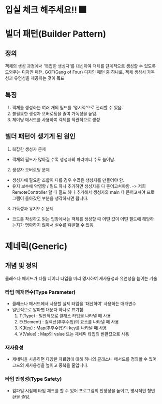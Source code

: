 # 입실 체크 해주세요!! 🎆

# 빌더 패턴(Builder Pattern)
## 정의
객체의 생성 과정에서 '복잡한 생성자'를 대신하여 객체를 단계적으로
생성할 수 있도록 도와주는 디자인 패턴. GOF(Gang of Four)
디자인 패턴 중 하나로, 객체 생성시 가독성과 유연성을 제공하는 것이
목표

## 특징
1. 객체를 생성하는 여러 개의 필드를 '명시적'으로 관리할 수 있음.
2. 불필요한 생성자 오버로딩을 줄여 가독성을 높임.
3. 체이닝 메서드를 사용하여 객체를 직관적으로 생성

## 빌더 패턴이 생기게 된 원인
1. 복잡한 생성자 문제
- 객체의 필드가 많아질 수록 생성자의 파라미터 수도 늘어남.
2. 생성자 오버로딩 문제
- 생성자에 필요한 조합이 다를 경우 수많은 생성자를 만들어야 함.
- 유지 보수에 악영향 / 필드 하나 추가하면 생성자를 다 뜯어고쳐야함.
-> 저희 RemoteController 할 때 필드 하나 추가해서 생성자와
main 다 뜯어고쳐야 프로그램이 돌아갔던 부분을 생각하시면 됩니다.
3. 가독성과 유지보수 문제
- 코드를 작성하고 읽는 입장에서는 객체를 생성할 때 어떤 값이
어떤 필드에 해당하는지가 명확하지 않아서 실수를 유발할 수 있음.


# 제네릭(Generic)
## 개념 및 정의
클래스나 메서드가 다룰 데이터 타입을 미리 명시하여 재사용성과
유연성을 높이는 기술

### 타입 매개변수(Type Parameter)
- 클래스나 메서드에서 사용할 실제 타입을 '대신하여' 사용하는 
    매개변수
- 일반적으로 알파벳 대문자 하나로 표기함.
    1. T(Type) : 일반적으로 클래스 타입을 나타낼 때 사용
    2. E(Element) : 컬렉션(추후수업)의 요소를 나타낼 때 사용
    3. K(Key) : Map(추후수업)의 key를 나타낼 때 사용
    4. V(Value) : Map의 value 또는 제네릭 타입의 반환값으로 사용

### 재사용성
- 제네릭을 사용하면 다양한 자료형에 대해 하나의 클래스나 메서드를
정의할 수 있어 코드의 재사용성을 높이고 중복을 줄입니다.

### 타입 안정성(Type Safety)
- 컴파일 시점에 타입 체크를 할 수 있어 프로그램의 안정성을 높이고,
명시적인 형변환을 줄임.





